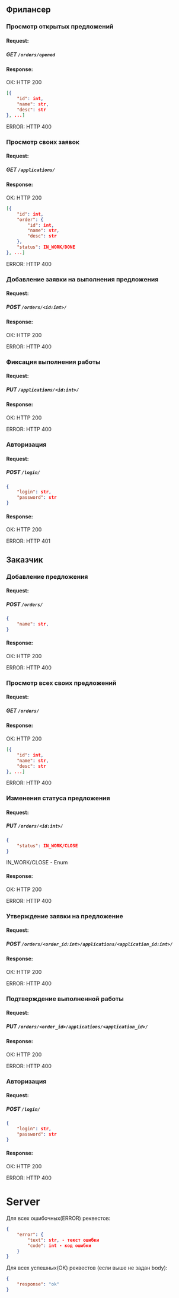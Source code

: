 ## Фрилансер
### Просмотр открытых предложений
#### Request:

##### GET `/orders/opened`

#### Response:
OK: HTTP 200

```json
[{
    "id": int,
    "name": str,
    "desc": str
}, ...]
```

ERROR: HTTP 400

### Просмотр своих заявок
#### Request:
##### GET `/applications/`

#### Response:
OK: HTTP 200

```json
[{
    "id": int,
    "order": {
        "id": int,
        "name": str,
        "desc": str
    },
    "status": IN_WORK/DONE
}, ...]
```

ERROR: HTTP 400

### Добавление заявки на выполнения предложения
#### Request:

##### POST `/orders/<id:int>/`

#### Response:
OK: HTTP 200

ERROR: HTTP 400

### Фиксация выполнения работы
#### Request:

##### PUT `/applications/<id:int>/`

#### Response:
OK: HTTP 200

ERROR: HTTP 400

### Авторизация
#### Request:

##### POST `/login/`

```json
{
    "login": str,
    "password": str
}
```

#### Response:
OK: HTTP 200

ERROR: HTTP 401

## Заказчик
### Добавление предложения
#### Request:

##### POST `/orders/`

```json
{
    "name": str,
}
```

#### Response:
OK: HTTP 200

ERROR: HTTP 400

### Просмотр всех своих предложений
#### Request:

##### GET `/orders/`

#### Response:
OK: HTTP 200

```json
[{
    "id": int,
    "name": str,
    "desc": str
}, ...]
```

ERROR: HTTP 400

### Изменения статуса предложения
#### Request:

##### PUT `/orders/<id:int>/`

```json
{
    "status": IN_WORK/CLOSE
}
```
IN_WORK/CLOSE - Enum

#### Response:
OK: HTTP 200

ERROR: HTTP 400

### Утверждение заявки на предложение
#### Request:

##### POST `/orders/<order_id:int>/applications/<application_id:int>/`

#### Response:
OK: HTTP 200

ERROR: HTTP 400

### Подтверждение выполненной работы
#### Request:

##### PUT `/orders/<order_id>/applications/<application_id>/`

#### Response:
OK: HTTP 200

ERROR: HTTP 400

### Авторизация
#### Request:

##### POST `/login/`

```json
{
    "login": str,
    "password": str
}
```

#### Response:
OK: HTTP 200

ERROR: HTTP 400

# Server
Для всех ошибочных(ERROR) реквестов:
```json
{
    "error": {
        "text": str, - текст ошибки
        "code": int - код ошибки
    }
}
```

Для всех успешных(OK) реквестов (если выше не задан body):
```json
{
    "response": "ok"
}
```

